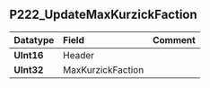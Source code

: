## P222\_UpdateMaxKurzickFaction ##
| **Datatype** | **Field** | **Comment** |
|:-------------|:----------|:------------|
| **UInt16**   | Header    |             |
| **UInt32**   | MaxKurzickFaction |             |